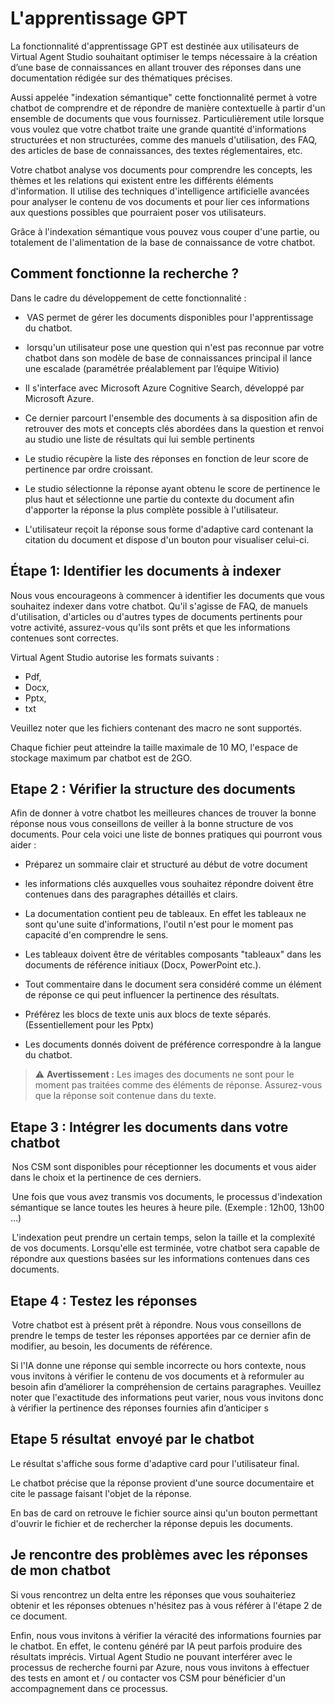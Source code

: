 # L'apprentissage GPT 

 

La fonctionnalité d'apprentissage GPT est destinée aux utilisateurs de Virtual Agent Studio souhaitant optimiser le temps nécessaire à la création d’une base de connaissances en allant trouver des réponses dans une documentation rédigée sur des thématiques précises. 

 

Aussi appelée "indexation sémantique" cette fonctionnalité permet à votre chatbot de comprendre et de répondre de manière contextuelle à partir d'un ensemble de documents que vous fournissez. Particulièrement utile lorsque vous voulez que votre chatbot traite une grande quantité d'informations structurées et non structurées, comme des manuels d'utilisation, des FAQ, des articles de base de connaissances, des textes réglementaires, etc. 

 

Votre chatbot analyse vos documents pour comprendre les concepts, les thèmes et les relations qui existent entre les différents éléments d'information. Il utilise des techniques d'intelligence artificielle avancées pour analyser le contenu de vos documents et pour lier ces informations aux questions possibles que pourraient poser vos utilisateurs. 

 

Grâce à l'indexation sémantique vous pouvez vous couper d'une partie, ou totalement de l'alimentation de la base de connaissance de votre chatbot.  

 

## Comment fonctionne la recherche ?  

 

Dans le cadre du développement de cette fonctionnalité :  

-  VAS permet de gérer les documents disponibles pour l'apprentissage du chatbot.  

-  lorsqu'un utilisateur pose une question qui n'est pas reconnue par votre chatbot dans son modèle de base de connaissances principal il lance une escalade (paramétrée préalablement par l’équipe Witivio)  

- Il s'interface avec Microsoft Azure Cognitive Search, développé par Microsoft Azure.  

- Ce dernier parcourt l'ensemble des documents à sa disposition afin de retrouver des mots et concepts clés abordées dans la question et renvoi au studio une liste de résultats qui lui semble pertinents  

- Le studio récupère la liste des réponses en fonction de leur score de pertinence par ordre croissant.  

- Le studio sélectionne la réponse ayant obtenu le score de pertinence le plus haut et sélectionne une partie du contexte du document afin d'apporter la réponse la plus complète possible à l'utilisateur. 

- L'utilisateur reçoit la réponse sous forme d'adaptive card contenant la citation du document et dispose d'un bouton pour visualiser celui-ci. 

 

## Étape 1: Identifier les documents à indexer 

 

Nous vous encourageons à commencer à identifier les documents que vous souhaitez indexer dans votre chatbot. Qu'il s'agisse de FAQ, de manuels d'utilisation, d'articles ou d'autres types de documents pertinents pour votre activité, assurez-vous qu'ils sont prêts et que les informations contenues sont correctes. 

Virtual Agent Studio autorise les formats suivants :  

- Pdf, 
- Docx, 
- Pptx,  
- txt 

Veuillez noter que les fichiers contenant des macro ne sont supportés. 

Chaque fichier peut atteindre la taille maximale de 10 MO, l'espace de stockage maximum par chatbot est de 2GO.  

 

## Etape 2 : Vérifier la structure des documents 

 

Afin de donner à votre chatbot les meilleures chances de trouver la bonne réponse nous vous conseillons de veiller à la bonne structure de vos documents. Pour cela voici une liste de bonnes pratiques qui pourront vous aider :  

 

- Préparez un sommaire clair et structuré au début de votre document 

- les informations clés auxquelles vous souhaitez répondre doivent être contenues dans des paragraphes détaillés et clairs. 

- La documentation contient peu de tableaux. En effet les tableaux ne sont qu'une suite d'informations, l'outil n'est pour le moment pas capacité d'en comprendre le sens. 

- Les tableaux doivent être de véritables composants "tableaux" dans les documents de référence initiaux (Docx, PowerPoint etc.). 

- Tout commentaire dans le document sera considéré comme un élément de réponse ce qui peut influencer la pertinence des résultats. 

- Préférez les blocs de texte unis aux blocs de texte séparés. (Essentiellement pour les Pptx)


- Les documents donnés doivent de préférence correspondre à la langue du chatbot.  

 
>⚠️ **Avertissement :** Les images des documents ne sont pour le moment pas traitées comme des éléments de réponse. Assurez-vous que la réponse soit contenue dans du texte. 
  

## Etape 3 : Intégrer les documents dans votre chatbot 

 

 Nos CSM sont disponibles pour réceptionner les documents et vous aider dans le choix et la pertinence de ces derniers.  

 Une fois que vous avez transmis vos documents, le processus d'indexation sémantique se lance toutes les heures à heure pile. (Exemple : 12h00, 13h00 …) 

 L'indexation peut prendre un certain temps, selon la taille et la complexité de vos documents. Lorsqu'elle est terminée, votre chatbot sera capable de répondre aux questions basées sur les informations contenues dans ces documents. 

 

## Etape 4 : Testez les réponses 

 

 Votre chatbot est à présent prêt à répondre. Nous vous conseillons de prendre le temps de tester les réponses apportées par ce dernier afin de modifier, au besoin, les documents de référence.  

 

Si l'IA donne une réponse qui semble incorrecte ou hors contexte, nous vous invitons à vérifier le contenu de vos documents et à reformuler au besoin afin d’améliorer la compréhension de certains paragraphes. Veuillez noter que l'exactitude des informations peut varier, nous vous invitons donc à vérifier la pertinence des réponses fournies afin d’anticiper s 

 

## Etape 5 résultat  envoyé par le chatbot 

 

Le résultat s'affiche sous forme d'adaptive card pour l'utilisateur final.  
 

Le chatbot précise que la réponse provient d'une source documentaire et cite le passage faisant l'objet de la réponse.  

En bas de card on retrouve le fichier source ainsi qu'un bouton permettant d'ouvrir le fichier et de rechercher la réponse depuis les documents.  

 

## Je rencontre des problèmes avec les réponses de mon chatbot 

 

Si vous rencontrez un delta entre les réponses que vous souhaiteriez obtenir et les réponses obtenues n'hésitez pas à vous référer à l'étape 2 de ce document.  

 

Enfin, nous vous invitons à vérifier la véracité des informations fournies par le chatbot. En effet, le contenu généré par IA peut parfois produire des résultats imprécis. Virtual Agent Studio ne pouvant interférer avec le processus de recherche fourni par Azure, nous vous invitons à effectuer des tests en amont et / ou contacter vos CSM pour bénéficier d'un accompagnement dans ce processus. 

 

 